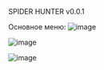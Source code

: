 SPIDER HUNTER v0.0.1

Основное меню: 
![image](https://user-images.githubusercontent.com/74006664/149565850-77bbc85e-bef7-483e-89fc-7e09a5202856.png)

![image](https://user-images.githubusercontent.com/74006664/149566171-34cc94c1-1c46-437d-adec-8889527a9cb9.png)

![image](https://user-images.githubusercontent.com/74006664/149565630-7960cafe-72d3-432b-971f-5b59ea6a9793.png)
